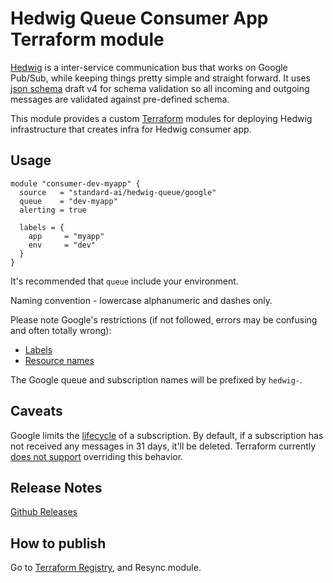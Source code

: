 Hedwig Queue Consumer App Terraform module
==========================================

[Hedwig](https://github.com/Automatic/hedwig) is a inter-service communication bus that works on Google Pub/Sub, while keeping things pretty simple and
straight forward. It uses [json schema](http://json-schema.org/) draft v4 for schema validation so all incoming
and outgoing messages are validated against pre-defined schema.

This module provides a custom [Terraform](https://www.terraform.io/) modules for deploying Hedwig infrastructure that
creates infra for Hedwig consumer app.

## Usage 

```hcl
module "consumer-dev-myapp" {
  source   = "standard-ai/hedwig-queue/google"
  queue    = "dev-myapp"
  alerting = true

  labels = {
    app     = "myapp"
    env     = "dev"
  }
}
```

It's recommended that `queue` include your environment. 

Naming convention - lowercase alphanumeric and dashes only.

Please note Google's restrictions (if not followed, errors may be confusing and often totally wrong):
- [Labels](https://cloud.google.com/pubsub/docs/labels#requirements)
- [Resource names](https://cloud.google.com/pubsub/docs/admin#resource_names) 

The Google queue and subscription names will be prefixed by `hedwig-`.

## Caveats

Google limits the [lifecycle](https://cloud.google.com/pubsub/docs/subscriber#lifecycle) of a subscription. By default, if a subscription
has not received any messages in 31 days, it'll be deleted. Terraform currently [does not support](https://github.com/terraform-providers/terraform-provider-google/issues/2507) 
overriding this behavior.  

## Release Notes

[Github Releases](https://github.com/standard-ai/terraform-google-hedwig-queue/releases)

## How to publish

Go to [Terraform Registry](https://registry.terraform.io/modules/standard-ai/hedwig-queue/google), and Resync module.
